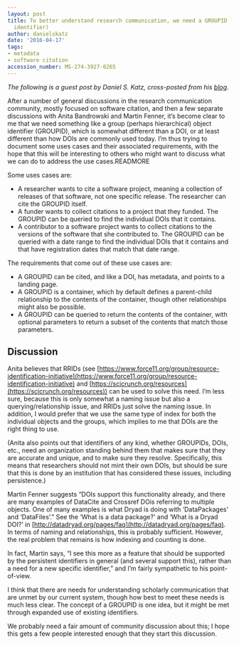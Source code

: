 ```yaml
---
layout: post
title: To better understand research communication, we need a GROUPID (group object
  identifier)
author: danielskatz
date: '2016-04-17'
tags:
- metadata
- software citation
accession_number: MS-274-3927-0265
---
```

*The following is a guest post by Daniel S. Katz, cross-posted from his [blog](https://danielskatzblog.wordpress.com/2016/04/17/to-better-understand-research-communication-we-need-a-groid-group-object-identifier/).*

After a number of general discussions in the research communication community, mostly focused on software citation, and then a few separate discussions with Anita Bandrowski and Martin Fenner, it’s become clear to me that we need something like a group (perhaps hierarchical) object identifier (GROUPID), which is somewhat different than a DOI, or at least different than how DOIs are commonly used today. I’m thus trying to document some uses cases and their associated requirements, with the hope that this will be interesting to others who might want to discuss what we can do to address the use cases.READMORE

Some uses cases are:

* A researcher wants to cite a software project, meaning a collection of releases of that software, not one specific release. The researcher can cite the GROUPID itself.
* A funder wants to collect citations to a project that they funded. The GROUPID can be queried to find the individual DOIs that it contains.
* A contributor to a software project wants to collect citations to the versions of the software that she contributed to. The GROUPID can be queried with a date range to find the individual DOIs that it contains and that have registration dates that match that date range.

The requirements that come out of these use cases are:

* A GROUPID can be cited, and like a DOI, has metadata, and points to a landing page.
* A GROUPID is a container, which by default defines a parent-child relationship to the
  contents of the container, though other relationships might also be possible.
* A GROUPID can be queried to return the contents of the container, with optional
  parameters to return a subset of the contents that match those parameters.

## Discussion

Anita believes that RRIDs (see [https://www.force11.org/group/resource-identification-initiative](https://www.force11.org/group/resource-identification-initiative) and [https://scicrunch.org/resources](https://scicrunch.org/resources)) can be used to solve this need. I’m less sure, because this is only somewhat a naming issue but also a querying/relationship issue, and RRIDs just solve the naming issue. In addition, I would prefer that we use the same type of index for both the individual objects and the groups, which implies to me that DOIs are the right thing to use.

(Anita also points out that identifiers of any kind, whether GROUPIDs, DOIs, etc., need an organization standing behind them that makes sure that they are accurate and unique, and to make sure they resolve. Specifically, this means that researchers should not mint their own DOIs, but should be sure that this is done by an institution that has considered these issues, including persistence.)

Martin Fenner suggests “DOIs support this functionality already, and there are many examples of DataCite and Crossref DOis referring to multiple objects. One of many examples is what Dryad is doing with ‘DataPackages’ and ‘DataFiles’.” See the ‘What is a data package?’ and ‘What is a Dryad DOI?’ in [http://datadryad.org/pages/faq](http://datadryad.org/pages/faq). In terms of naming and relationships, this is probably sufficient. However, the real problem that remains is how indexing and counting is done.

In fact, Martin says, “I see this more as a feature that should be supported by the persistent identifiers in general (and several support this), rather than a need for a new specific identifier,” and I’m fairly sympathetic to his point-of-view.

I think that there are needs for understanding scholarly communication that are unmet by our current system, though how best to meet these needs is much less clear.  The concept of a GROUPID is one idea, but it might be met through expanded use of existing identifiers.

We probably need a fair amount of community discussion about this; I hope this gets a few people interested enough that they start this discussion.
